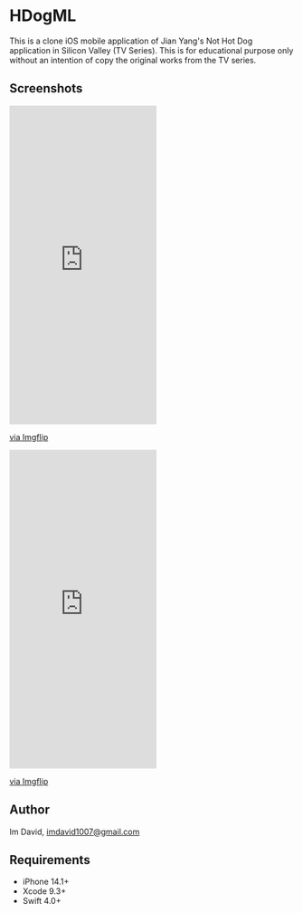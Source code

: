 # HDogML
This is a clone iOS mobile application of Jian Yang's Not Hot Dog application in Silicon Valley (TV Series).
This is for educational purpose only without an intention of copy the original works from the TV series.

## Screenshots
<div style="width:260px;max-width:100%;"><div style="height:0;padding-bottom:216.54%;position:relative;"><iframe width="260" height="563" style="position:absolute;top:0;left:0;width:100%;height:100%;" frameBorder="0" src="https://imgflip.com/embed/4v2m39"></iframe></div><p><a href="https://imgflip.com/gif/4v2m39">via Imgflip</a></p></div>
<div style="width:260px;max-width:100%;"><div style="height:0;padding-bottom:216.54%;position:relative;"><iframe width="260" height="563" style="position:absolute;top:0;left:0;width:100%;height:100%;" frameBorder="0" src="https://imgflip.com/embed/4v2m95"></iframe></div><p><a href="https://imgflip.com/gif/4v2m95">via Imgflip</a></p></div>

## Author
Im David, imdavid1007@gmail.com

## Requirements
- iPhone 14.1+
- Xcode 9.3+
- Swift 4.0+

